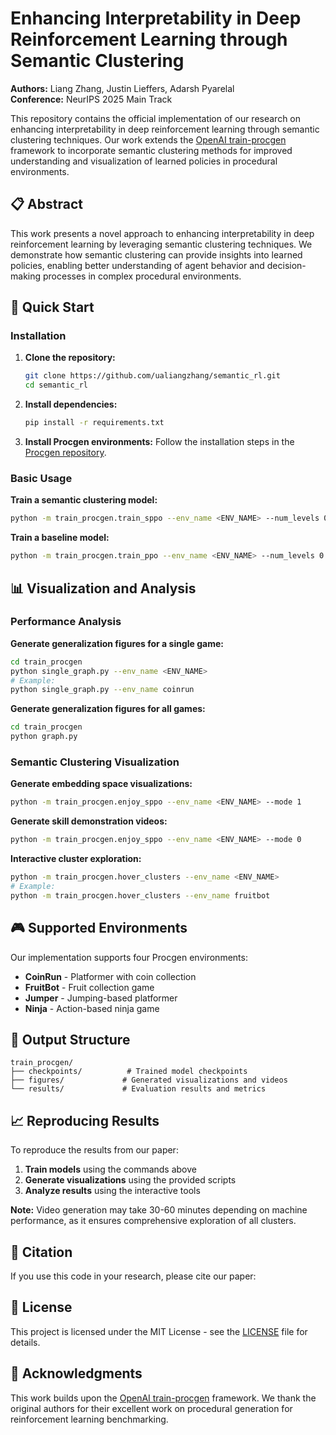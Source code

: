 # Enhancing Interpretability in Deep Reinforcement Learning through Semantic Clustering

**Authors:** Liang Zhang, Justin Lieffers, Adarsh Pyarelal  
**Conference:** NeurIPS 2025 Main Track

This repository contains the official implementation of our research on enhancing interpretability in deep reinforcement learning through semantic clustering techniques. Our work extends the [OpenAI train-procgen](https://github.com/openai/train-procgen) framework to incorporate semantic clustering methods for improved understanding and visualization of learned policies in procedural environments.

## 📋 Abstract

This work presents a novel approach to enhancing interpretability in deep reinforcement learning by leveraging semantic clustering techniques. We demonstrate how semantic clustering can provide insights into learned policies, enabling better understanding of agent behavior and decision-making processes in complex procedural environments.

## 🚀 Quick Start

### Installation

1. **Clone the repository:**
   ```bash
   git clone https://github.com/ualiangzhang/semantic_rl.git
   cd semantic_rl
   ```

2. **Install dependencies:**
   ```bash
   pip install -r requirements.txt
   ```

3. **Install Procgen environments:**
   Follow the installation steps in the [Procgen repository](https://github.com/openai/procgen).

### Basic Usage

**Train a semantic clustering model:**
```bash
python -m train_procgen.train_sppo --env_name <ENV_NAME> --num_levels 0 --distribution_mode easy --timesteps_per_proc 25000000 --rand_seed <RAND_SEED>
```

**Train a baseline model:**
```bash
python -m train_procgen.train_ppo --env_name <ENV_NAME> --num_levels 0 --distribution_mode easy --timesteps_per_proc 25000000 --rand_seed <RAND_SEED>
```

## 📊 Visualization and Analysis

### Performance Analysis

**Generate generalization figures for a single game:**
```bash
cd train_procgen
python single_graph.py --env_name <ENV_NAME>
# Example:
python single_graph.py --env_name coinrun
```

**Generate generalization figures for all games:**
```bash
cd train_procgen
python graph.py
```

### Semantic Clustering Visualization

**Generate embedding space visualizations:**
```bash
python -m train_procgen.enjoy_sppo --env_name <ENV_NAME> --mode 1
```

**Generate skill demonstration videos:**
```bash
python -m train_procgen.enjoy_sppo --env_name <ENV_NAME> --mode 0
```

**Interactive cluster exploration:**
```bash
python -m train_procgen.hover_clusters --env_name <ENV_NAME>
# Example:
python -m train_procgen.hover_clusters --env_name fruitbot
```

## 🎮 Supported Environments

Our implementation supports four Procgen environments:
- **CoinRun** - Platformer with coin collection
- **FruitBot** - Fruit collection game
- **Jumper** - Jumping-based platformer
- **Ninja** - Action-based ninja game

## 📁 Output Structure

```
train_procgen/
├── checkpoints/          # Trained model checkpoints
├── figures/             # Generated visualizations and videos
└── results/             # Evaluation results and metrics
```


## 📈 Reproducing Results

To reproduce the results from our paper:

1. **Train models** using the commands above
2. **Generate visualizations** using the provided scripts
3. **Analyze results** using the interactive tools

**Note:** Video generation may take 30-60 minutes depending on machine performance, as it ensures comprehensive exploration of all clusters.

## 🤝 Citation

If you use this code in your research, please cite our paper:

<!-- ```bibtex
@article{zhang2025enhancing,
  title={Enhancing Interpretability in Deep Reinforcement Learning through Semantic Clustering},
  author={Zhang, Liang and Lieffers, Justin and Pyarelal, Adarsh},
  journal={Advances in Neural Information Processing Systems},
  year={2025}
}
``` -->

## 📄 License

This project is licensed under the MIT License - see the [LICENSE](LICENSE) file for details.

## 🙏 Acknowledgments

This work builds upon the [OpenAI train-procgen](https://github.com/openai/train-procgen) framework. We thank the original authors for their excellent work on procedural generation for reinforcement learning benchmarking.